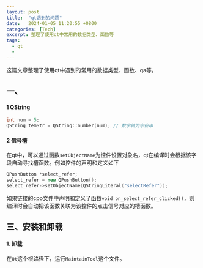 ```yaml
---
layout: post
title:  "qt遇到的问题"
date:   2024-01-05 11:20:55 +0800
categories: [Tech]
excerpt: 整理了使用qt中常用的数据类型、函数等
tags:
  - qt 
  - 
---
```


这篇文章整理了使用qt中遇到的常用的数据类型、函数、qa等。

## 一、

#### 1 QString
```C++
int num = 5;
QString temStr = QString::number(num); // 数字转为字符串
```

#### 2 信号槽

在qt中，可以通过函数`setObjectName`为控件设置对象名，qt在编译时会根据该字段自动寻找槽函数。例如控件的声明和定义如下
```C++
QPushButton *select_refer;
select_refer = new QPushButton();
select_refer->setObjectName(QStringLiteral("selectRefer"));
```
如果链接的cpp文件中声明和定义了函数`void on_select_refer_clicked()`，则编译时会自动把该函数关联为该控件的点击信号对应的槽函数。


## 三、安装和卸载
#### 1. 卸载
在`Qt`这个根路径下，运行`MaintainTool`这个文件。
